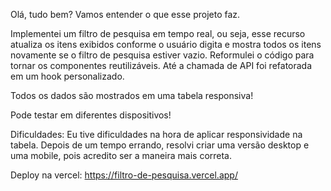 Olá, tudo bem? Vamos entender o que esse projeto faz.

Implementei um filtro de pesquisa em tempo real, ou seja, esse recurso atualiza os itens exibidos conforme o usuário digita e mostra todos os itens novamente se o filtro de pesquisa estiver vazio.
Reformulei o código para tornar os componentes reutilizáveis. Até a chamada de API foi refatorada em um hook personalizado.

Todos os dados são mostrados em uma tabela responsiva!

Pode testar em diferentes dispositivos!

Dificuldades:
Eu tive dificuldades na hora de aplicar responsividade na tabela. Depois de um tempo errando, resolvi criar uma versão desktop e uma mobile, pois acredito ser a maneira mais correta.

Deploy na vercel: https://filtro-de-pesquisa.vercel.app/
